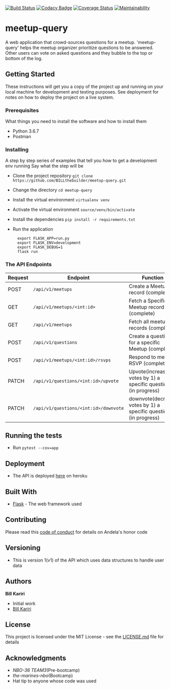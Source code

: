 [![Build Status](https://travis-ci.org/BILLthebuilder/meetup-query.svg?branch=develop)](https://travis-ci.org/BILLthebuilder/meetup-query)
[![Codacy Badge](https://api.codacy.com/project/badge/Grade/23dc6c0874104fca8473fd8d59ea2067)](https://www.codacy.com/app/BILLthebuilder/meetup-query?utm_source=github.com&amp;utm_medium=referral&amp;utm_content=BILLthebuilder/meetup-query&amp;utm_campaign=Badge_Grade)
[![Coverage Status](https://coveralls.io/repos/github/BILLthebuilder/meetup-query/badge.svg?branch=develop)](https://coveralls.io/github/BILLthebuilder/meetup-query?branch=develop)
[![Maintainability](https://api.codeclimate.com/v1/badges/fbc43151aa7a1cb8a6a0/maintainability)](https://codeclimate.com/github/BILLthebuilder/meetup-query/maintainability)


# meetup-query
A web application that crowd-sources questions for a meetup. 'meetup-query' helps the meetup organizer prioritize questions to be answered. Other users can vote on asked questions and they bubble to the top or bottom of the log.

## Getting Started
These instructions will get you a copy of the project up and running on your local machine for development and testing purposes. See deployment for notes on how to deploy the project on a live system.

### Prerequisites
What things you need to install the software and how to install them
* Python 3.6.7
* Postman
### Installing
A step by step series of examples that tell you how to get a development env running
Say what the step will be
* Clone the project repository
`git clone https://github.com/BILLthebuilder/meetup-query.git`

* Change the directory
`cd meetup-query`

* Install the virtual environment
`virtualenv venv`

* Activate the virtual environment
`source/venv/bin/activate`

* Install the dependencies
`pip install -r requirements.txt`

* Run the application
    ```
      export FLASK_APP=run.py
      export FLASK_ENV=development
      export FLASK_DEBUG=1
      flask run
    ```
### The API Endpoints
| Request  	|Endpoint   	|Function   	 
|---	|---	|---	|
| POST  	|`/api/v1/meetups`   	|Create a Meetup record (complete)  	  
| GET  	|`/api/v1/meetups/<int:id>`   	|Fetch a Specific Meetup record (complete)  	  
| GET  	|`/api/v1/meetups`   	|Fetch all meetup records (complete)   	   
| POST  	|`/api/v1/questions`   	|Create a question for a specific Meetup (complete)    	     
| POST  	|`/api/v1/meetups/<int:id>/rsvps`   	|Respond to meetup RSVP (complete)   	   
| PATCH  	|`/api/v1/questions/<int:id>/upvote`   	|Upvote(increase votes by 1) a specific question (in progress)   	
| PATCH  	| `/api/v1/questions/<int:id>/downvote`  	|downvote(decrease votes by 1) a specific question (in progress)  	

## Running the tests
* Run `pytest --cov=app`

## Deployment
* The API is deployed [here](https://meetup-query-api.herokuapp.com/) on heroku

## Built With
* [Flask](http://flask.pocoo.org) - The web framework used

## Contributing
Please read this [code of conduct](http://bit.ly/honor-code2018) for details on Andela's honor code

## Versioning
* This is version 1(v1) of the API which uses data structures to handle user data 

## Authors
 **Bill Kariri** 
*  Initial work 
*  [Bill Kariri](https://github.com/BILLthebuilder)

## License
This project is licensed under the MIT License - see the [LICENSE.md](LICENSE.md) file for details

## Acknowledgments
* _NBO-36 TEAM3_(Pre-bootcamp)
* _the-marines-nbo_(Bootcamp)
* Hat tip to anyone whose code was used
